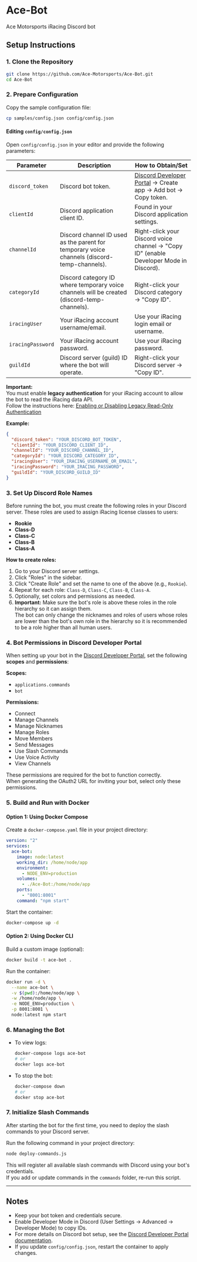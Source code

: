 # Ace-Bot

Ace Motorsports iRacing Discord bot

## Setup Instructions

### 1. Clone the Repository

```bash
git clone https://github.com/Ace-Motorsports/Ace-Bot.git
cd Ace-Bot
```

### 2. Prepare Configuration

Copy the sample configuration file:

```bash
cp samples/config.json config/config.json
```

#### Editing `config/config.json`

Open `config/config.json` in your editor and provide the following parameters:

| Parameter         | Description                                                                                   | How to Obtain/Set                                                                 |
|-------------------|-----------------------------------------------------------------------------------------------|-----------------------------------------------------------------------------------|
| `discord_token`   | Discord bot token.                                                                            | [Discord Developer Portal](https://discord.com/developers/applications) → Create app → Add bot → Copy token. |
| `clientId`        | Discord application client ID.                                                                | Found in your Discord application settings.                                       |
| `channelId`       | Discord channel ID used as the parent for temporary voice channels (discord-temp-channels).   | Right-click your Discord voice channel → "Copy ID" (enable Developer Mode in Discord).  |
| `categoryId`      | Discord category ID where temporary voice channels will be created (discord-temp-channels).   | Right-click your Discord category → "Copy ID".                                    |
| `iracingUser`     | Your iRacing account username/email.                                                          | Use your iRacing login email or username.                                         |
| `iracingPassword` | Your iRacing account password.                                                                | Use your iRacing password.                                                        |
| `guildId`         | Discord server (guild) ID where the bot will operate.                                         | Right-click your Discord server → "Copy ID".                                      |

**Important:**  
You must enable **legacy authentication** for your iRacing account to allow the bot to read the iRacing data API.  
Follow the instructions here: [Enabling or Disabling Legacy Read-Only Authentication](https://support.iracing.com/support/solutions/articles/31000173894-enabling-or-disabling-legacy-read-only-authentication)

**Example:**
```json
{
  "discord_token": "YOUR_DISCORD_BOT_TOKEN",
  "clientId": "YOUR_DISCORD_CLIENT_ID",
  "channelId": "YOUR_DISCORD_CHANNEL_ID",
  "categoryId": "YOUR_DISCORD_CATEGORY_ID",
  "iracingUser": "YOUR_IRACING_USERNAME_OR_EMAIL",
  "iracingPassword": "YOUR_IRACING_PASSWORD",
  "guildId": "YOUR_DISCORD_GUILD_ID"
}
```

### 3. Set Up Discord Role Names

Before running the bot, you must create the following roles in your Discord server. These roles are used to assign iRacing license classes to users:

- **Rookie**
- **Class-D**
- **Class-C**
- **Class-B**
- **Class-A**

**How to create roles:**
1. Go to your Discord server settings.
2. Click "Roles" in the sidebar.
3. Click "Create Role" and set the name to one of the above (e.g., `Rookie`).
4. Repeat for each role: `Class-D`, `Class-C`, `Class-B`, `Class-A`.
5. Optionally, set colors and permissions as needed.
6. **Important:** Make sure the bot's role is above these roles in the role hierarchy so it can assign them.  
   The bot can only change the nicknames and roles of users whose roles are lower than the bot's own role in the hierarchy so it is recommended to be a role higher than all human users.

### 4. Bot Permissions in Discord Developer Portal

When setting up your bot in the [Discord Developer Portal](https://discord.com/developers/applications), set the following **scopes** and **permissions**:

**Scopes:**
- `applications.commands`
- `bot`

**Permissions:**
- Connect
- Manage Channels
- Manage Nicknames
- Manage Roles
- Move Members
- Send Messages
- Use Slash Commands
- Use Voice Activity
- View Channels

These permissions are required for the bot to function correctly.  
When generating the OAuth2 URL for inviting your bot, select only these permissions.

### 5. Build and Run with Docker

#### Option 1: Using Docker Compose

Create a `docker-compose.yaml` file in your project directory:

```yaml
version: "2"
services:
  ace-bot:
    image: node:latest
    working_dir: /home/node/app
    environment:
      - NODE_ENV=production
    volumes:
      - ./Ace-Bot:/home/node/app
    ports:
      - "8001:8001"
    command: "npm start"
```

Start the container:

```bash
docker-compose up -d
```

#### Option 2: Using Docker CLI

Build a custom image (optional):

```bash
docker build -t ace-bot .
```

Run the container:

```bash
docker run -d \
  --name ace-bot \
  -v $(pwd):/home/node/app \
  -w /home/node/app \
  -e NODE_ENV=production \
  -p 8001:8001 \
  node:latest npm start
```

### 6. Managing the Bot

- To view logs:  
  ```bash
  docker-compose logs ace-bot
  # or
  docker logs ace-bot
  ```
- To stop the bot:  
  ```bash
  docker-compose down
  # or
  docker stop ace-bot
  ```

### 7. Initialize Slash Commands

After starting the bot for the first time, you need to deploy the slash commands to your Discord server.

Run the following command in your project directory:

```bash
node deploy-commands.js
```

This will register all available slash commands with Discord using your bot's credentials.  
If you add or update commands in the `commands` folder, re-run this script.

---

## Notes

- Keep your bot token and credentials secure.
- Enable Developer Mode in Discord (User Settings → Advanced → Developer Mode) to copy IDs.
- For more details on Discord bot setup, see the [Discord Developer Portal documentation](https://discord.com/developers/docs/intro).
- If you update `config/config.json`, restart the container to apply changes.
